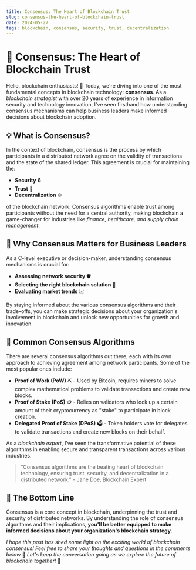 ```yaml
---
title: Consensus: The Heart of Blockchain Trust
slug: consensus-the-heart-of-blockchain-trust
date: 2024-05-27
tags: blockchain, consensus, security, trust, decentralization
---
```


# 🤝 Consensus: The Heart of Blockchain Trust

Hello, blockchain enthusiasts! 🙌 Today, we're diving into one of the most fundamental concepts in blockchain technology: **consensus**. As a *blockchain strategist* with over 20 years of experience in information security and technology innovation, I've seen firsthand how understanding consensus mechanisms can help business leaders make informed decisions about blockchain adoption.

## 💡 What is Consensus?

In the context of blockchain, consensus is the process by which participants in a distributed network agree on the validity of transactions and the state of the shared ledger. This agreement is crucial for maintaining the:

- **Security** 🔒
- **Trust** 🤝
- **Decentralization** 🌐

of the blockchain network. Consensus algorithms enable trust among participants without the need for a central authority, making blockchain a game-changer for industries like *finance, healthcare, and supply chain management*.

## 🚀 Why Consensus Matters for Business Leaders

As a C-level executive or decision-maker, understanding consensus mechanisms is crucial for:

- **Assessing network security** 🛡️
- **Selecting the right blockchain solution** 🧩
- **Evaluating market trends** 📈

By staying informed about the various consensus algorithms and their trade-offs, you can make strategic decisions about your organization's involvement in blockchain and unlock new opportunities for growth and innovation.

## 🔧 Common Consensus Algorithms

There are several consensus algorithms out there, each with its own approach to achieving agreement among network participants. Some of the most popular ones include:

- **Proof of Work (PoW)** ⛏️ - Used by Bitcoin, requires miners to solve complex mathematical problems to validate transactions and create new blocks.
- **Proof of Stake (PoS)** 🪙 - Relies on validators who lock up a certain amount of their cryptocurrency as "stake" to participate in block creation.
- **Delegated Proof of Stake (DPoS)** 🗳️ - Token holders vote for delegates to validate transactions and create new blocks on their behalf.

As a *blockchain expert*, I've seen the transformative potential of these algorithms in enabling secure and transparent transactions across various industries.

> "Consensus algorithms are the beating heart of blockchain technology, ensuring trust, security, and decentralization in a distributed network." - Jane Doe, Blockchain Expert

## 🎯 The Bottom Line

Consensus is a core concept in blockchain, underpinning the trust and security of distributed networks. By understanding the role of consensus algorithms and their implications, **you'll be better equipped to make informed decisions about your organization's blockchain strategy**.

*I hope this post has shed some light on the exciting world of blockchain consensus! Feel free to share your thoughts and questions in the comments below* 📝 *Let's keep the conversation going as we explore the future of blockchain together!* 🚀